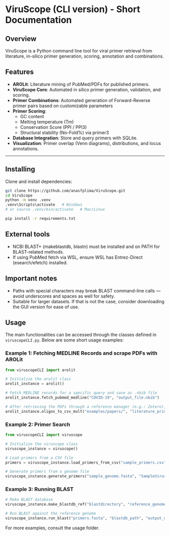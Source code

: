 # ViruScope (CLI version) - Short Documentation

## Overview
ViruScope is a Python command line tool for viral primer retrieval from literature, in-silico primer generation, scoring, annotation and combinations.

## Features

- **AROLit**: Literature mining of PubMed/PDFs for published primers.  
- **ViruScope Core**: Automated in silico primer generation, validation, and scoring.
- **Primer Combinations**: Automated generation of Forward-Reverse primer pairs based on customizable parameters
- **Primer Scoring**:  
  - GC content  
  - Melting temperature (Tm)  
  - Conservation Score (PPI / PPI3)  
  - Structural stability (No-Fold%) via primer3  
- **Database Integration**: Store and query primers with SQLite.  
- **Visualization**: Primer overlap (Venn diagrams), distributions, and locus annotations.  

---

## Installing
Clone and install dependencies:

```bash
git clone https://github.com/anasfplima/ViruScope.git
cd ViruScope
python -m venv .venv
.venv\Scripts\activate   # Windows
# or source .venv/bin/activate   # Mac/Linux

pip install -r requirements.txt
```

## External tools
- NCBI BLAST+ (makeblastdb, blastn) must be installed and on PATH for BLAST-related methods.
- If using PubMed fetch via WSL, ensure WSL has Entrez-Direct (esearch/efetch) installed.

## Important notes
- Paths with special characters may break BLAST command-line calls — avoid underscores and spaces as well for safety.
- Suitable for larger datasets. If that is not the case, consider downloading the GUI version for ease of use.

## Usage

The main functionalities can be accessed through the classes defined in `viruscopeCLI.py`. Below are some short usage examples:

### Example 1: Fetching MEDLINE Records and scrape PDFs with AROLit

```python
from viruscopeCLI import arolit

# Initialize the arolit class
arolit_instance = arolit()

# Fetch MEDLINE records for a specific query and save as .nbib file
arolit_instance.fetch_pubmed_medline("COVID-19", "output_file.nbib")

# After retrieving the PDFs through a reference manager (e.g.: Zotero), scrape articles for oligonucleotide data
arolit_instance.oligos_to_csv_mult("examples/papers/", "literature_primers.csv")
```

### Example 2: Primer Search

```python
from viruscopeCLI import viruscope

# Initialize the viruscope class
viruscope_instance = viruscope()

# Load primers from a CSV file
primers = viruscope_instance.load_primers_from_csv("sample_primers.csv")

# Generate primers from a genome file
viruscope_instance.generate_primers("sample_genome.fasta", "SampleVirus", "primers.fasta", 18, 25)
```

### Example 3: Running BLAST

```python
# Make BLAST database
viruscope_instance.make_blastdb_ref("blastdirectory", "reference_genome.fasta")

# Run BLAST against the reference genome
viruscope_instance.run_blast("primers.fasta", "blastdb_path", "output_directory")
```

For more examples, consult the usage folder.
